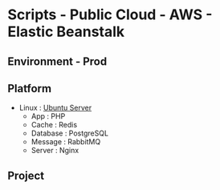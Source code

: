 # Scripts - Public Cloud - AWS - Elastic Beanstalk

## Environment - Prod

## Platform

* Linux : [Ubuntu Server](https://ubuntu.com/download/server/)
    * App : PHP
    * Cache : Redis
    * Database : PostgreSQL
    * Message : RabbitMQ
    * Server : Nginx

## Project
